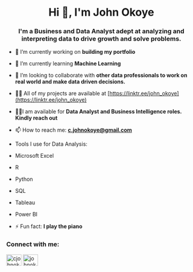 <h1 align="center">Hi 👋, I'm John Okoye</h1>
<h3 align="center">I'm a Business and Data Analyst adept at analyzing and interpreting data to drive growth and solve problems.</h3>

- 🔭 I’m currently working on **building my portfolio**

- 🌱 I’m currently learning **Machine Learning**

- 👯 I’m looking to collaborate with **other data professionals to work on real world and make data driven decisions.**

- 👨‍💻 All of my projects are available at [https://linktr.ee/john_okoye](https://linktr.ee/john_okoye)

- 🧑‍💼I am available for **Data Analyst and Business Intelligence roles. Kindly reach out**

- 📫 How to reach me: **c.johnokoye@gmail.com**

- Tools I use for Data Analysis:
- Microsoft Excel
- R 
- Python
- SQL
- Tableau
- Power BI

- ⚡ Fun fact: **I play the piano**

<h3 align="left">Connect with me:</h3>
<p align="left">
<a href="https://linkedin.com/in/cjohnokoye" target="blank"><img align="center" src="https://raw.githubusercontent.com/rahuldkjain/github-profile-readme-generator/master/src/images/icons/Social/linked-in-alt.svg" alt="cjohnokoye" height="30" width="40" /></a>
<a href="https://kaggle.com/johnokoye" target="blank"><img align="center" src="https://raw.githubusercontent.com/rahuldkjain/github-profile-readme-generator/master/src/images/icons/Social/kaggle.svg" alt="johnokoye" height="30" width="40" /></a>
</p>
